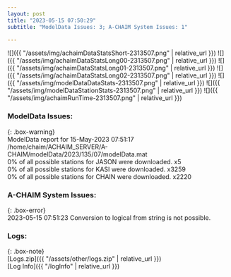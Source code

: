 ```yaml
---
layout: post
title: "2023-05-15 07:50:29"
subtitle: "ModelData Issues: 3; A-CHAIM System Issues: 1"

---
```


![]({{ "/assets/img/achaimDataStatsShort-2313507.png" | relative_url }})
![]({{ "/assets/img/achaimDataStatsLong00-2313507.png" | relative_url }})
![]({{ "/assets/img/achaimDataStatsLong01-2313507.png" | relative_url }})
![]({{ "/assets/img/achaimDataStatsLong02-2313507.png" | relative_url }})
![]({{ "/assets/img/modelDataDataStats-2313507.png" | relative_url }})
![]({{ "/assets/img/modelDataStationStats-2313507.png" | relative_url }})
![]({{ "/assets/img/achaimRunTime-2313507.png" | relative_url }})


### ModelData Issues:  
  
{: .box-warning}  
 ModelData report for 15-May-2023 07:51:17   
 /home/chaim/ACHAIM_SERVER/A-CHAIM/modelData/2023/135/07/modelData.mat   
 0% of all possible stations for JASON were downloaded. x5   
 0% of all possible stations for KASI were downloaded. x3259   
 0% of all possible stations for CHAIN were downloaded. x2220   
  
### A-CHAIM System Issues:  
  
{: .box-error}  
2023-05-15 07:51:23 Conversion to logical from string is not possible.  

### Logs:  
  
{: .box-note}  
[Logs.zip]({{ "/assets/other/logs.zip" | relative_url }})  
[Log Info]({{ "/logInfo" | relative_url }})  
